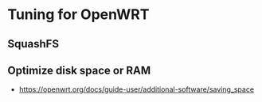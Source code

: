 # Tuning for OpenWRT

## SquashFS

## Optimize disk space or RAM

- https://openwrt.org/docs/guide-user/additional-software/saving_space
